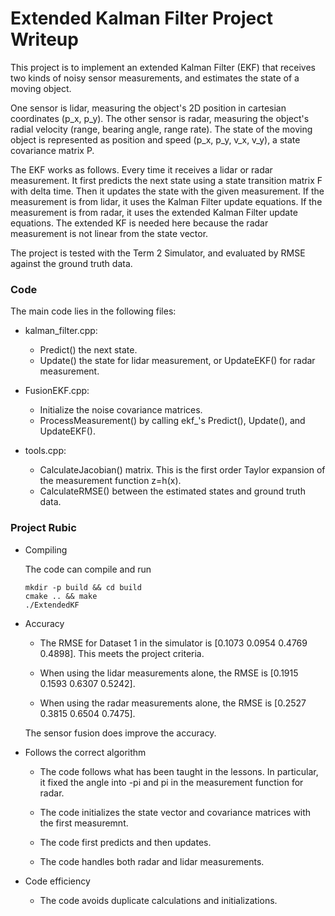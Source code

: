 # Extended Kalman Filter Project Writeup

This project is to implement an extended Kalman Filter (EKF) that receives
two kinds of noisy sensor measurements, and estimates the state of a moving
object.

One sensor is lidar, measuring the object's 2D position in cartesian
coordinates (p_x, p_y). The other sensor is radar, measuring the object's
radial velocity (range, bearing angle, range rate).
The state of the moving object is represented as position and
speed (p_x, p_y, v_x, v_y), a state covariance matrix P.

The EKF works as follows. Every time it receives a lidar or radar measurement.
It first predicts the next state using a state transition matrix F with
delta time.
Then it updates the state with the given measurement. If the measurement is
from lidar, it uses the Kalman Filter update equations.
If the measurement is from radar, it uses the extended Kalman Filter update
equations. The extended KF is needed here because the radar measurement is not
linear from the state vector.

The project is tested with the Term 2 Simulator, and evaluated by RMSE against
the ground truth data.

### Code
The main code lies in the following files:
* kalman_filter.cpp:
  * Predict() the next state.
  * Update() the state for lidar measurement,
    or UpdateEKF() for radar measurement.

* FusionEKF.cpp:
  * Initialize the noise covariance matrices.
  * ProcessMeasurement() by calling ekf_'s Predict(), Update(), and UpdateEKF().

* tools.cpp:
  * CalculateJacobian() matrix. This is the first order Taylor expansion of
    the measurement function z=h(x).
  * CalculateRMSE() between the estimated states and ground truth data.

### Project Rubic
* Compiling
 
  The code can compile and run
  ```
  mkdir -p build && cd build
  cmake .. && make
  ./ExtendedKF
  ```

* Accuracy

  * The RMSE for Dataset 1 in the simulator is [0.1073 0.0954 0.4769 0.4898].
    This meets the project criteria.

  * When using the lidar measurements alone, the RMSE is
    [0.1915 0.1593 0.6307 0.5242].

  * When using the radar measurements alone, the RMSE is
    [0.2527 0.3815 0.6504 0.7475].
  
  The sensor fusion does improve the accuracy.
 
* Follows the correct algorithm

  * The code follows what has been taught in the lessons. In particular, it
    fixed the angle into -pi and pi in the measurement function for radar.

  * The code initializes the state vector and covariance matrices with the
    first measuremnt.

  * The code first predicts and then updates.

  * The code handles both radar and lidar measurements.

* Code efficiency
  * The code avoids duplicate calculations and initializations.
